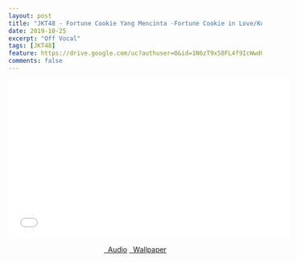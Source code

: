 ```yaml
---
layout: post
title: "JKT48 - Fortune Cookie Yang Mencinta -Fortune Cookie in Love/Koisuru Fortune Cookie- ♩ = 122"
date: 2019-10-25
excerpt: "Off Vocal"
tags: [JKT48]
feature: https://drive.google.com/uc?authuser=0&id=1N6zT9x58FL4f9IcWwdGFsTNT-J_eMNnC&export=download
comments: false
---
```

<iframe width="560" height="315" src="//www.youtube.com/embed/fKfGwLdmwtQ" frameborder="0"> </iframe>
<center>
<figure class="half">
<a href="https://drive.google.com/uc?authuser=0&id=1NZnKsl7LxtVjbsehzjfHvIaxR83hb0xE&export=download" class="btn" target="_blank" rel="noopener noreferrer"><i class="fa fa-caret-down"></i> &nbsp; Audio</a>
<a href="https://drive.google.com/uc?authuser=0&id=1N6zT9x58FL4f9IcWwdGFsTNT-J_eMNnC&export=download" class="btn" target="_blank" rel="noopener noreferrer"><i class="fa fa-caret-down"></i> &nbsp; Wallpaper</a>
</figure>
</center>
